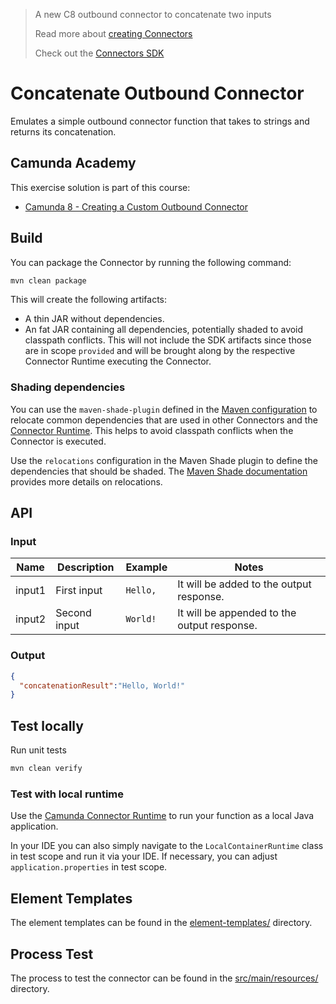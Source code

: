 > A new C8 outbound connector to concatenate two inputs
> 
> Read more about [creating Connectors](https://docs.camunda.io/docs/components/connectors/custom-built-connectors/connector-sdk/#creating-a-custom-connector)
>
> Check out the [Connectors SDK](https://github.com/camunda/connector-sdk)

# Concatenate Outbound Connector

Emulates a simple outbound connector function that takes to strings and returns its concatenation.

## Camunda Academy

This exercise solution is part of this course:

* [Camunda 8 - Creating a Custom Outbound Connector](https://academy.camunda.com/camunda-8-create-custom-connectors/)

## Build

You can package the Connector by running the following command:

```bash
mvn clean package
```

This will create the following artifacts:

- A thin JAR without dependencies.
- An fat JAR containing all dependencies, potentially shaded to avoid classpath conflicts. This will not include the SDK artifacts since those are in scope `provided` and will be brought along by the respective Connector Runtime executing the Connector.

### Shading dependencies

You can use the `maven-shade-plugin` defined in the [Maven configuration](./pom.xml) to relocate common dependencies
that are used in other Connectors and the [Connector Runtime](https://github.com/camunda-community-hub/spring-zeebe/tree/master/connector-runtime#building-connector-runtime-bundles).
This helps to avoid classpath conflicts when the Connector is executed. 

Use the `relocations` configuration in the Maven Shade plugin to define the dependencies that should be shaded.
The [Maven Shade documentation](https://maven.apache.org/plugins/maven-shade-plugin/examples/class-relocation.html) 
provides more details on relocations.

## API

### Input

| Name     | Description      | Example           | Notes                                                                      |
|----------|------------------|-------------------|----------------------------------------------------------------------------|
| input1 | First input    | `Hello,`           | It will be added to the output response.                                |
| input2    | Second input | `World!` | It will be appended to the output response. |

### Output

```json
{
  "concatenationResult":"Hello, World!"
}
```

## Test locally

Run unit tests

```bash
mvn clean verify
```

### Test with local runtime

Use the [Camunda Connector Runtime](https://github.com/camunda-community-hub/spring-zeebe/tree/master/connector-runtime#building-connector-runtime-bundles) to run your function as a local Java application.

In your IDE you can also simply navigate to the `LocalContainerRuntime` class in test scope and run it via your IDE.
If necessary, you can adjust `application.properties` in test scope.

## Element Templates

The element templates can be found in the [element-templates/](element-templates/) directory.

## Process Test

The process to test the connector can be found in the [src/main/resources/](src/main/resources) directory.
